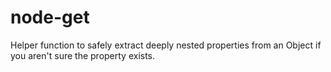# node-get

Helper function to safely extract deeply nested properties from an Object if you aren't sure the property exists.
